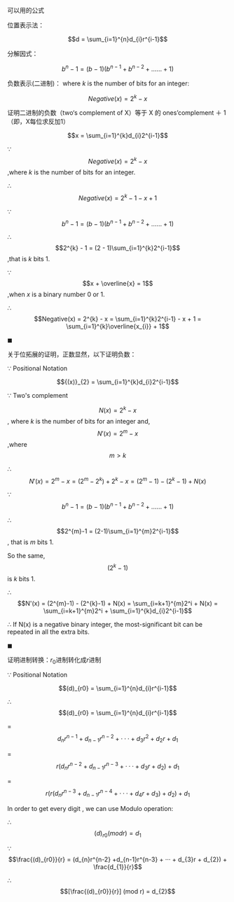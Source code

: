 可以用的公式

位置表示法：  

$$d = \sum_{i=1}^{n}d_{i}r^{i-1}$$

分解因式：

$$b^{n}-1 = (b-1)(b^{n-1}+b^{n-2}+……+1)$$

负数表示(二进制)：
where $k$ is the number of bits for an integer:

$$Negative(x) = 2^{k} - x$$

证明二进制的负数（two‘s complement of X）等于 X 的 ones’complement ＋ 1（即，X每位求反加1）

$$x = \sum_{i=1}^{k}d_{i}2^{i-1}$$

$\because$ 
$$Negative(x) = 2^{k} - x$$,where $k$ is the number of bits for an integer.

$\therefore$ 
$$Negative(x) = 2^{k} - 1 - x + 1$$

$\because$ 
$$b^{n}-1 = (b-1)(b^{n-1}+b^{n-2}+……+1)$$

$\therefore$ 
$$2^{k} - 1 = (2 - 1)\sum_{i=1}^{k}2^{i-1}$$,that is $k$ bits 1.

$\because$ 
$$x + \overline{x} = 1$$,when $x$ is a binary number $0$ or $1$.

$\therefore$ 
$$Negative(x) = 2^{k} - x = \sum_{i=1}^{k}2^{i-1} - x + 1 = \sum_{i=1}^{k}\overline{x_{i}} + 1$$

$\blacksquare$


关于位拓展的证明，正数显然，以下证明负数：

$\because$ Positional Notation 

$${(x)}_{2} = \sum_{i=1}^{k}d_{i}2^{i-1}$$

$\because$ Two's complement 

$$N(x) = 2^{k} - x$$, where $k$ is the number of bits for an integer and,
$$N'(x) = 2^{m} - x$$,where $$m > k$$

$\therefore$ 
$$N'(x) = 2^{m} - x = (2^{m} - 2^{k}) + 2^{k} - x = (2^{m}-1) - (2^{k}-1) + N(x)$$

$\because$ 
$$b^{n}-1 = (b-1)(b^{n-1}+b^{n-2}+……+1)$$

$\therefore$ 
$$2^{m}-1 = (2-1)\sum_{i=1}^{m}2^{i-1}$$, that is $m$ bits $1$.

So the same, 
$$(2^{k}-1)$$ is $k$ bits $1$.

$\therefore$ 
$$N'(x) = (2^{m}-1) - (2^{k}-1) + N(x) = \sum_{i=k+1}^{m}2^i + N(x) = \sum_{i=k+1}^{m}2^i + \sum_{i=1}^{k}d_{i}2^{i-1}$$

$\therefore$ If N(x) is a negative binary integer, the most-significant bit can be repeated in all the extra bits.

$\blacksquare$

证明进制转换：$r_{0}$进制转化成$r$进制

$\because$ Positional Notation 

$$(d)_{r0} = \sum_{i=1}^{n}d_{i}r^{i-1}$$

$\therefore$ 
$$(d)_{r0} = \sum_{i=1}^{n}d_{i}r^{i-1}$$ 

= $$d_{n}r^{n-1} + d_{n-1}r^{n-2} + ··· + d_{3}r^{2} + d_{2}r + d_{1}$$ 

= $$r(d_{n}r^{n-2} +d_{n-1}r^{n-3} + ··· + d_{3}r + d_{2}) + d_{1}$$ 

= $$r(r(d_{n}r^{n-3} +d_{n-1}r^{n-4} + ··· + d_{4}r + d_{3}) + d_{2}) + d_{1}$$

In order to get every digit , we can use Modulo operation:

$\therefore$ 
$$(d)_{r0} (mod r) = d_{1}$$ 

$\because$ 
$$\frac{(d)_{r0}}{r} 
= (d_{n}r^{n-2} +d_{n-1}r^{n-3} + ··· + d_{3}r + d_{2}) + \frac{d_{1}}{r}$$

$\therefore$ 
$$[\frac{(d)_{r0}}{r}] (mod r) = d_{2}$$
